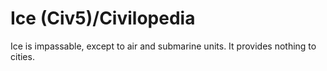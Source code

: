 # Ice (Civ5)/Civilopedia

Ice is impassable, except to air and submarine units. It provides nothing to cities.